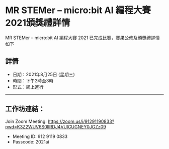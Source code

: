 # MR STEMer – micro:bit AI 編程大賽 2021頒獎禮詳情

MR STEMer – micro:bit AI 編程大賽 2021 已完成比賽，賽果公佈及頒獎禮詳情如下

## 詳情

- 日期：2021年8月25日 (星期三)
- 時間：下午2時至3時
- 形式：網上進行
---

## 工作坊連結：
Join Zoom Meeting: <https://zoom.us/j/91291190833?pwd=K3Z2WUV6S0llRDJ4VUlCUGNEY0JGZz09>

- Meeting ID: 912 9119 0833
- Passcode: 2021ai